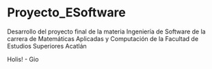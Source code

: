 # Proyecto_ESoftware
Desarrollo del proyecto final de la materia Ingeniería de Software de la carrera de Matemáticas Aplicadas y Computación de la Facultad de Estudios Superiores Acatlán

Holis! - Gio
